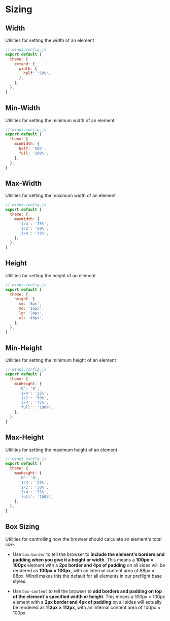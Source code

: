 # Sizing

## Width

Utilities for setting the width of an element

<PlaygroundWithVariants
  variant='auto'
  :variants="['auto', 'px', 'full', 'screen', 'min', 'max', 'prose', 'xs', 'sm', 'md', 'lg', 'xl', '2xl', '3xl', 'screen-sm', 'screen-md', 'screen-lg', 'screen-xl', 'screen-2xl',
    '0', '1', '1.5', '2', '4', '8', '10', '12', '14', '18', '20', '24', '1/2', '1/3', '3/5', '11/12', '4rem', '60px']"
  prefix='w'
  nested=true
  fixed='!block text-white text-xs'
  appended='inline-flex items-center rounded bg-teal-500 bg-teal-100 flex-shrink-0 h-auto bg-green-400 m-1 p-2'
  html='&lt;div class="inline-flex items-center bg-teal-100 rounded"&gt;
&lt;p class="rounded bg-green-400 {class} h-auto flex-shrink-0 p-2"&gt;{class}&lt;/p&gt;
&lt;/div&gt;'
/>

<Customizing>

```js
// windi.config.js
export default {
  theme: {
    extend: {
      width: {
        half: '50%',
      },
    },
  },
}
```

</Customizing>

## Min-Width

Utilities for setting the minimum width of an element

<PlaygroundWithVariants
  variant='none'
  :variants="['none', 'px', 'full', 'screen', 'min', 'max', 'prose', 'xs', 'sm', 'md', 'lg', 'xl', '2xl', '3xl', 'screen-sm', 'screen-md', 'screen-lg', 'screen-xl', 'screen-2xl',
    '0', '1', '1.5', '2', '4', '8', '10', '12', '14', '18', '20', '24', '1/2', '1/3', '3/5', '11/12', '4rem', '60px']"
  prefix='min-w'
  nested=true
  fixed='!block text-white text-xs'
  appended='inline-flex items-center rounded bg-teal-500 bg-teal-100 flex-shrink-0 h-auto bg-green-400 m-1 p-2'
  html='&lt;div class="inline-flex items-center bg-teal-100 rounded"&gt;
&lt;p class="rounded bg-green-400 {class} h-auto flex-shrink-0 p-2"&gt;{class}&lt;/p&gt;
&lt;/div&gt;'
/>

<Customizing>

```js
// windi.config.js
export default {
  theme: {
    minWidth: {
      half: '50%',
      full: '100%',
    },
  },
}
```

</Customizing>

## Max-Width

Utilities for setting the maximum width of an element

<PlaygroundWithVariants
  variant='none'
  :variants="['none', 'px', 'full', 'screen', 'min', 'max', 'prose', 'xs', 'sm', 'md', 'lg', 'xl', '2xl', '3xl', 'screen-sm', 'screen-md', 'screen-lg', 'screen-xl', 'screen-2xl',
    '0', '1', '1.5', '2', '4', '8', '10', '12', '14', '18', '20', '24', '1/2', '1/3', '3/5', '11/12', '4rem', '60px']"
  prefix='max-w'
  nested=true
  fixed='!block text-white text-xs'
  appended='inline-flex items-center rounded bg-teal-500 bg-teal-100 flex-shrink-0 h-auto bg-green-400 m-1 p-2'
  html='&lt;div class="inline-flex items-center bg-teal-100 rounded"&gt;
&lt;p class="rounded bg-green-400 {class} h-auto flex-shrink-0 p-2"&gt;{class}&lt;/p&gt;
&lt;/div&gt;'
/>

<Customizing>

```js
// windi.config.js
export default {
  theme: {
    maxWidth: {
      '1/4': '25%',
      '1/2': '50%',
      '3/4': '75%',
    },
  },
}
```

</Customizing>

## Height

Utilities for setting the height of an element

<PlaygroundWithVariants
  variant='auto'
  :variants="['auto', 'px', 'full', 'screen', 'min', 'max', 'prose', 'xs', 'sm', 'md', 'lg', 'xl', '2xl', '3xl', 'screen-sm', 'screen-md', 'screen-lg', 'screen-xl', 'screen-2xl',
    '0', '1', '1.5', '2', '4', '8', '10', '12', '14', '18', '20', '24', '1/2', '1/3', '3/5', '11/12', '4rem', '60px']"
  prefix='h'
  nested=true
  fixed='!block text-white text-xs'
  appended='inline-flex items-center rounded bg-teal-500 bg-teal-100 flex-shrink-0 w-auto bg-green-400 m-1 p-2'
  html='&lt;div class="inline-flex items-center bg-teal-100 rounded"&gt;
&lt;p class="rounded bg-green-400 {class} w-auto flex-shrink-0 p-2"&gt;{class}&lt;/p&gt;
&lt;/div&gt;'
/>

<Customizing>

```js
// windi.config.js
export default {
  theme: {
    height: {
      sm: '8px',
      md: '16px',
      lg: '24px',
      xl: '48px',
    },
  },
}
```

</Customizing>

## Min-Height

Utilities for setting the minimum height of an element

<PlaygroundWithVariants
  variant='none'
  :variants="['none', 'px', 'full', 'screen', 'min', 'max', 'prose', 'xs', 'sm', 'md', 'lg', 'xl', '2xl', '3xl', 'screen-sm', 'screen-md', 'screen-lg', 'screen-xl', 'screen-2xl',
    '0', '1', '1.5', '2', '4', '8', '10', '12', '14', '18', '20', '24', '1/2', '1/3', '3/5', '11/12', '4rem', '60px']"
  prefix='min-h'
  nested=true
  fixed='!block text-white text-xs'
  appended='inline-flex items-center rounded bg-teal-500 bg-teal-100 flex-shrink-0 w-auto bg-green-400 m-1 p-2'
  html='&lt;div class="inline-flex items-center bg-teal-100 rounded"&gt;
&lt;p class="rounded bg-green-400 {class} w-auto flex-shrink-0 p-2"&gt;{class}&lt;/p&gt;
&lt;/div&gt;'
/>

<Customizing>

```js
// windi.config.js
export default {
  theme: {
    minHeight: {
      '0': '0',
      '1/4': '25%',
      '1/2': '50%',
      '3/4': '75%',
      'full': '100%',
    },
  },
}
```

</Customizing>

## Max-Height

Utilities for setting the maximum height of an element

<PlaygroundWithVariants
  variant='none'
  :variants="['none', 'px', 'full', 'screen', 'min', 'max', 'prose', 'xs', 'sm', 'md', 'lg', 'xl', '2xl', '3xl', 'screen-sm', 'screen-md', 'screen-lg', 'screen-xl', 'screen-2xl',
    '0', '1', '1.5', '2', '4', '8', '10', '12', '14', '18', '20', '24', '1/2', '1/3', '3/5', '11/12', '4rem', '60px']"
  prefix='max-h'
  nested=true
  fixed='!block text-white text-xs'
  appended='inline-flex items-center rounded bg-teal-500 bg-teal-100 flex-shrink-0 w-auto bg-green-400 m-1 p-2'
  html='&lt;div class="inline-flex items-center bg-teal-100 rounded"&gt;
&lt;p class="rounded bg-green-400 {class} w-auto flex-shrink-0 p-2"&gt;{class}&lt;/p&gt;
&lt;/div&gt;'
/>

<Customizing>

```js
// windi.config.js
export default {
  theme: {
    maxHeight: {
      '0': '0',
      '1/4': '25%',
      '1/2': '50%',
      '3/4': '75%',
      'full': '100%',
    },
  },
}
```

</Customizing>

## Box Sizing

Utilities for controlling how the browser should calculate an element's total size.

- Use `box-border` to tell the browser to **include the element's borders and padding when you give it a height or width**. This means a **100px × 100px** element with a **2px border and 4px of padding** on all sides will be rendered as **100px × 100px**, with an internal content area of 88px × 88px. Windi makes this the default for all elements in our preflight base styles.

- Use `box-content` to tell the browser to **add borders and padding on top of the element's specified width or height**. This means a 100px × 100px element with a **2px border and 4px of padding** on all sides will actually be rendered as **112px × 112px**, with an internal content area of 100px × 100px.

<PlaygroundWithVariants
  variant='border'
  :variants="['border', 'content']"
  prefix='box'
  nested=true
  fixed='!block text-white text-xs'
  appended='inline-flex items-center rounded bg-teal-500 bg-teal-100 flex-shrink-0 w-32 h-32 bg-green-400 text-center flex flex-col justify-center m-1 p-2'
  html='&lt;div class="inline-flex items-center bg-teal-100 rounded"&gt;
&lt;div class="rounded bg-green-400 {class} w-32 h-32 flex-shrink-0 p-2 text-center flex flex-col justify-center"&gt;{class}&lt;/div&gt;
&lt;/div&gt;'
/>